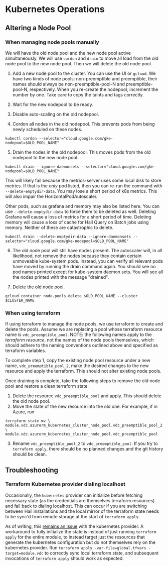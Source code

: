 # Kubernetes Operations

## Altering a Node Pool

### When managing node pools manually

We will have the old node pool and the new node pool active simultaneously. We will use `cordon` and
`drain` to move all load from the old node pool to the new node pool. Then we will delete the old
node pool.

1. Add a new node pool to the cluster. You can use the UI or `gcloud`. We have two kinds of node
   pools: non-preemptible and preemptible, their names should always be non-preemptible-pool-N and
   preemptible-pool-N, respectively. When you re-create the nodepool, increment the number by
   one. Take care to copy the taints and tags correctly.

2. Wait for the new nodepool to be ready.

3. Disable auto-scaling on the old nodepool.

4. Cordon all nodes in the old nodepool. This prevents pods from being newly scheduled on these
   nodes.

```
kubectl cordon --selector="cloud.google.com/gke-nodepool=$OLD_POOL_NAME"
```

5. Drain the nodes in the old nodepool. This moves pods from the old nodepool to the new node pool.

```
kubectl drain --ignore-daemonsets --selector="cloud.google.com/gke-nodepool=$OLD_POOL_NAME"
```

This will likely fail because the metrics-server uses some local disk to store metrics. If that is
the *only* pod listed, then you can re-run the command with `--delete-emptydir-data`. You may lose a
short period of k8s metrics. This will also impair the HorizontalPodAutoscaler.

Other pods, such as grafana and memory may also be listed here. You can use `--delete-emptydir-data`
to force them to be deleted as well. Deleting Grafana will cause a loss of metrics for a short
period of time. Deleting memory will cause a loss of cache for Hail Query on Batch jobs using
memory. Neither of these are catastrophic to delete.

```
kubectl drain --delete-emptydir-data --ignore-daemonsets --selector="cloud.google.com/gke-nodepool=$OLD_POOL_NAME"
```

6. The old node pool will still have nodes present. The autoscaler will, in all likelihood, not
   remove the nodes because they contain certain unmoveable kube-system pods. Instead, you can
   verify all relevant pods have moved by running the drain command again. You should see no pod
   names printed except for kube-system daemon sets. You will see all the nodes printed with the
   message "drained".

7. Delete the old node pool.

```
gcloud container node-pools delete $OLD_POOL_NAME --cluster $CLUSTER_NAME
```

### When using terraform
If using terraform to manage the node pools, we use terraform to create and delete
the pools. Assume we are replacing a pool whose terraform resource name is
`vdc_preemptible_pool`. NOTE: the following names apply to the *terraform resource*,
not the names of the node pools themselves, which should adhere to the naming
conventions outlined above and specified as terraform variables.

To complete step 1, copy the existing node pool resource
under a new name, `vdc_preemptible_pool_2`, make the desired changes to the new
resource and apply the terraform. This should not alter existing node pools.

Once draining is complete, take the following steps to remove the old node pool
and restore a clean terraform state:
1. Delete the resource `vdc_preemptible_pool` and apply. This should delete the old node pool.
2. Move the state of the new resource into the old one. For example, if in Azure, run

```
terraform state mv \
module.vdc.azurerm_kubernetes_cluster_node_pool.vdc_preemptible_pool_2 \
module.vdc.azurerm_kubernetes_cluster_node_pool.vdc_preemptible_pool
```

3. Rename `vdc_preemptible_pool_2` to `vdc_preemptible_pool`. If you try
to `terraform apply`, there should be no planned changes and the git history
should be clean.


## Troubleshooting

### Terraform Kubernetes provider dialing localhost
Occasionally, the `kubernetes` provider can initialize before fetching necessary
state (as the credentials are themselves terraform resources) and fall back to
dialing localhost. This can occur if you are switching between Hail installations
and the local mirror of the terraform state needs to be sync'd from remote storage
at the start of `terraform apply`.

As of writing, this
[remains an issue](https://github.com/hashicorp/terraform-provider-kubernetes/issues/1028)
with the kubernetes provider. A workaround to fully initialize the state is instead
of just running `terraform apply` for the entire module, to instead target just
the resources that generate the kubernetes configuration but do not themselves
rely on the kubernetes provider. Run `terraform apply -var-file=global.tfvars -target=module.vdc`
to correctly sync local terraform state, and subsequent invocations of `terraform apply`
should work as expected.
